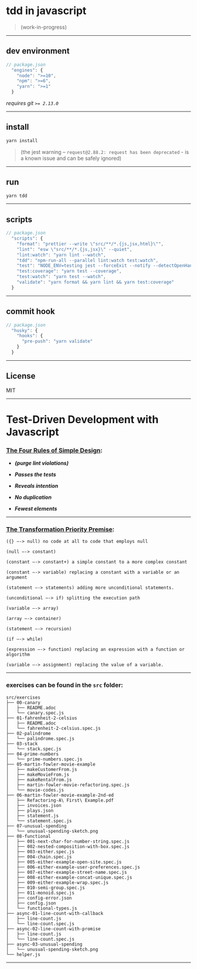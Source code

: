 # tdd in javascript
> (work-in-progress)
 
 ___
 ## dev environment

```js
// package.json
  "engines": {
    "node": ">=10",
    "npm": ">=6",
    "yarn": ">=1"
  }
```        
_requires git `>= 2.13.0`_
 ___
## install
```sh
yarn install
```
> (the jest warning – `request@2.88.2: request has been deprecated` - is a known issue and can be safely ignored)
___

## run
```sh
yarn tdd
```
___

## scripts
```js
// package.json
  "scripts": {
    "format": "prettier --write \"src/**/*.{js,jsx,html}\"",
    "lint": "esw \"src/**/*.{js,jsx}\" --quiet",
    "lint:watch": "yarn lint --watch",
    "tdd": "npm-run-all --parallel lint:watch test:watch",
    "test": "NODE_ENV=testing jest --forceExit --notify --detectOpenHandles  --silent src",
    "test:coverage": "yarn test --coverage",
    "test:watch": "yarn test --watch",
    "validate": "yarn format && yarn lint && yarn test:coverage"
  }
```        
___

## commit hook
```js
// package.json
  "husky": {
    "hooks": {
      "pre-push": "yarn validate"
    }
  }
```        
___

## License
MIT
___

# Test-Driven Development with Javascript

### [The Four Rules of Simple Design](https://martinfowler.com/bliki/BeckDesignRules.html):

* **_(purge lint violations)_**

* **_Passes the tests_**
* **_Reveals intention_**
* **_No duplication_**
* **_Fewest elements_**

___

### [The Transformation Priority Premise](https://8thlight.com/blog/uncle-bob/2013/05/27/TheTransformationPriorityPremise.html):

````
({} —-> null) no code at all to code that employs null

(null —-> constant)

(constant —-> constant+) a simple constant to a more complex constant

(constant —-> variable) replacing a constant with a variable or an argument

(statement —-> statements) adding more unconditional statements.

(unconditional —-> if) splitting the execution path

(variable —-> array)

(array —-> container)

(statement —-> recursion)

(if —-> while)

(expression —-> function) replacing an expression with a function or algorithm

(variable —-> assignment) replacing the value of a variable.
````

___
### exercises can be found in the `src` folder:

````
src/exercises
├── 00-canary
│   ├── README.adoc
│   └── canary.spec.js
├── 01-fahrenheit-2-celsius
│   ├── README.adoc
│   └── fahrenheit-2-celsius.spec.js
├── 02-palindrome
│   └── palindrome.spec.js
├── 03-stack
│   └── stack.spec.js
├── 04-prime-numbers
│   └── prime-numbers.spec.js
├── 05-martin-fowler-movie-example
│   ├── makeCustomerFrom.js
│   ├── makeMovieFrom.js
│   ├── makeRentalFrom.js
│   ├── martin-fowler-movie-refactoring.spec.js
│   └── movie-codes.js
├── 06-martin-fowler-movie-example-2nd-ed
│   ├── Refactoring-A\ First\ Example.pdf
│   ├── invoices.json
│   ├── plays.json
│   ├── statement.js
│   └── statement.spec.js
├── 07-unusual-spending
│   └── unusual-spending-sketch.png
├── 08-functional
│   ├── 001-next-char-for-number-string.spec.js
│   ├── 002-nested-composition-with-box.spec.js
│   ├── 003-either.spec.js
│   ├── 004-chain.spec.js
│   ├── 005-either-example-open-site.spec.js
│   ├── 006-either-example-user-preferences.spec.js
│   ├── 007-either-example-street-name.spec.js
│   ├── 008-either-example-concat-unique.spec.js
│   ├── 009-either-example-wrap.spec.js
│   ├── 010-semi-group.spec.js
│   ├── 011-monoid.spec.js
│   ├── config-error.json
│   ├── config.json
│   └── functional-types.js
├── async-01-line-count-with-callback
│   ├── line-count.js
│   └── line-count.spec.js
├── async-02-line-count-with-promise
│   ├── line-count.js
│   └── line-count.spec.js
├── async-03-unusual-spending
│   └── unusual-spending-sketch.png
└── helper.js
````

___
